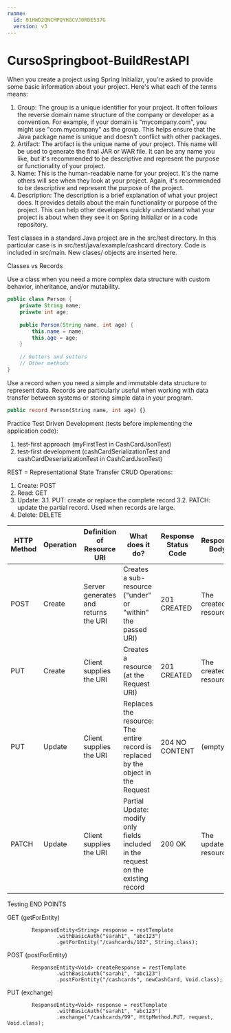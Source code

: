 ```yaml
---
runme:
  id: 01HWD2QNCMPQYHGCVJ0RDE537G
  version: v3
---
```


# CursoSpringboot-BuildRestAPI

When you create a project using Spring Initializr, you're asked to provide some basic information about your project. Here's what each of the terms means:

1. Group: The group is a unique identifier for your project. It often follows the reverse domain name structure of the company or developer as a convention. For example, if your domain is "mycompany.com", you might use "com.mycompany" as the group. This helps ensure that the Java package name is unique and doesn't conflict with other packages.
2. Artifact: The artifact is the unique name of your project. This name will be used to generate the final JAR or WAR file. It can be any name you like, but it's recommended to be descriptive and represent the purpose or functionality of your project.
3. Name: This is the human-readable name for your project. It's the name others will see when they look at your project. Again, it's recommended to be descriptive and represent the purpose of the project.
4. Description: The description is a brief explanation of what your project does. It provides details about the main functionality or purpose of the project. This can help other developers quickly understand what your project is about when they see it on Spring Initializr or in a code repository.

Test classes in a standard Java project are in the src/test directory. In this particular case is in src/test/java/example/cashcard directory.
Code is included in src/main. New clases/ objects are inserted here.

Classes vs Records

Use a class when you need a more complex data structure with custom behavior, inheritance, and/or mutability.

```java {"id":"01HWD2QNCMPQYHGCVJ0QC8TB07"}
public class Person {
    private String name;
    private int age;
    
    public Person(String name, int age) {
        this.name = name;
        this.age = age;
    }
    
    // Getters and setters
    // Other methods
}
```

Use a record when you need a simple and immutable data structure to represent data. Records are particularly useful when working with data transfer between systems or storing simple data in your program.

```sql {"id":"01HWD2QNCMPQYHGCVJ0R07MQ3D"}
public record Person(String name, int age) {}
```

Practice Test Driven Development (tests before implementing the application code):

1. test-first approach (myFirstTest in CashCardJsonTest)
2. test-first development (cashCardSerializationTest and cashCardDeserializationTest in CashCardJsonTest)

REST = Representational State Transfer
CRUD Operations:

1. Create: POST
2. Read: GET
3. Update:
   3.1. PUT: create or replace the complete record
   3.2. PATCH: update the partial record. Used when records are large.
4. Delete: DELETE

| HTTP Method | Operation | Definition of Resource URI | What does it do? | Response Status Code | Response Body |
|-------------|-----------|----------------------------|-------------------|----------------------|---------------|
| POST        | Create    | Server generates and returns the URI | Creates a sub-resource ("under" or "within" the passed URI) | 201 CREATED | The created resource |
| PUT         | Create    | Client supplies the URI     | Creates a resource (at the Request URI) | 201 CREATED | The created resource |
| PUT         | Update    | Client supplies the URI     | Replaces the resource: The entire record is replaced by the object in the Request | 204 NO CONTENT | (empty) |
| PATCH       | Update    | Client supplies the URI     | Partial Update: modify only fields included in the request on the existing record | 200 OK | The updated resource |

Testing END POINTS

GET (getForEntity)
```
        ResponseEntity<String> response = restTemplate
                .withBasicAuth("sarah1", "abc123")
                .getForEntity("/cashcards/102", String.class); 
```
POST (postForEntity)
```
        ResponseEntity<Void> createResponse = restTemplate
                .withBasicAuth("sarah1", "abc123")
                .postForEntity("/cashcards", newCashCard, Void.class);
```
PUT (exchange)
```
        ResponseEntity<Void> response = restTemplate
                .withBasicAuth("sarah1", "abc123")
                .exchange("/cashcards/99", HttpMethod.PUT, request, Void.class);
```
